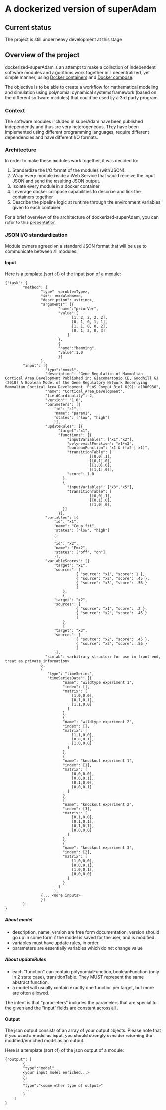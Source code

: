 # A dockerized version of superAdam

## Current status

The project is still under heavy development at this stage

## Overview of the project

dockerized-superAdam is an attempt to make a collection of independent software modules and algorithms work together in a decentralized, yet simple manner, using [Docker containers](https://github.com/docker) and [Docker compose](http://docs.docker.com/compose/).

The objective is to be able to create a workflow for mathematical modeling and simulation using polynomial dynamical systems framework (based on the different software modules) that could be used by a 3rd party program.

### Context

The software modules included in superAdam have been published independently and thus are very heterogeneous. They have been implemented using different programming languages, require different dependencies and have different I/O formats.

### Architecture

In order to make these modules work together, it was decided to:

1. Standardize the I/O format of the modules (with JSON).
2. Wrap every module inside a Web Service that would receive the input JSON and send the resulting JSON output.
3. Isolate every module in a docker container
4. Leverage docker compose capabilities to describe and link the containers together
5. Describe the pipeline logic at runtime through the environment variables given to each container

For a brief overview of the architecture of dockerized-superAdam, you can refer to this [presentation](https://docs.google.com/presentation/d/1X3ue1tz9utoNJPKuOV3dvzedHcvJnR2eipfrIVjQXvw/pub?start=false&loop=false&delayms=3000).

### JSON I/O standardization

Module owners agreed on a standard JSON format that will be use to communicate between all modules.

#### Input

Here is a template (sort of) of the input json of a module:

```
{"task": {
        "method": {
                "type": <problemType>,
                "id": <moduleName>,
                "description": <string>,
                "arguments": [{
                        "name":"priorVer",
                        "value":[
                              [1, 2, 2, 2, 2],
                              [0, 1, 0, 1, 1],
                              [1, 1, 0, 0, 2],
                              [0, 1, 2, 0, 3]
                            ]
                        },
                        {
                        "name":"hamming",
                        "value":1.0
                        }]
                },
        "input": [{
                  "type":"model",
                  "description": "Gene Regulation of Mammalian Cortical Area Development Published in: Giacomantonio CE, Goodhill GJ (2010) A Boolean Model of the Gene Regulatory Network Underlying Mammalian Cortical Area Development. PLoS Comput Biol 6(9): e1000936",
                  "name": "Cortical_Area_Development",
                  "fieldCardinality": 2,
                  "version": "1.0",
                  "parameters": [{
                      "id": "k1",
                      "name": "param1",
                      "states": ["low", "high"]
                      }],
                  "updateRules": [{
                        "target":"x1",
                        "functions": [{
                            "inputVariables": ["x1","x2"],
                            "polynomialFunction": "x1*x2",
                            "booleanFunction": "x1 & (!x2 | x1)",
                            "transitionTable": [
                                      [[0,0],1],
                                      [[0,1],0],
                                      [[1,0],0],
                                      [[1,1],0]],
                            "score": 1.0
                          },
                          {
                            "inputVariables": ["x3","x5"],
                            "transitionTable": [
                                      [[0,0],1],
                                      [[0,1],0],
                                      [[1,0],0],
                          }]
                        }],
                  "variables": [{
                      "id": "x1",
                      "name": "Coup_fti",
                      "states": ["low", "high"]
                      },
                      {
                      "id": "x2",
                      "name": "Emx2",
                      "states": ["off", "on"]
                      }],
                  "variableScores": [{
                      "target": "x1",
                      "sources": [
                                { "source": "x1", "score": 1 },
                                { "source": "x2", "score": .45 },
                                { "source": "x3", "score": .56 }
                                ]
                          },
                          {
                      "target": "x2",
                      "sources": [
                                { "source": "x1", "score": .2 },
                                { "source": "x2", "score": .45 }
                                ]
                          },
                          {
                      "target": "x3",
                      "sources": [
                                { "source": "x2", "score": .45 },
                                { "source": "x3", "score": .56 }
                                ]
                      }],
                  "simlab": <arbitrary structure for use in front end, treat as private information>
                },
                {
                   "type": "timeSeries",
                   "timeSeriesData": [{
                          "name": "wildtype experiment 1",
                          "index": [],
                          "matrix": [
                              [1,0,0,0],
                              [0,1,0,1],
                              [1,1,0,0]
                            ]
                          },
                          {
                          "name": "wildtype experiment 2",
                          "index": [],
                          "matrix": [
                              [1,1,0,0],
                              [0,0,0,1],
                              [1,0,0,0]
                            ]
                          },
                          {
                          "name": "knockout experiment 1",
                          "index": [1],
                          "matrix": [
                              [0,0,0,0],
                              [0,0,0,1],
                              [0,1,0,0],
                              [0,0,0,1]
                            ]
                          },
                          {
                          "name": "knockout experiment 2",
                          "index": [3],
                          "matrix": [
                              [0,1,0,0],
                              [0,1,0,1],
                              [0,1,0,1],
                              [0,0,0,0]
                            ]
                          },
                          {
                          "name": "knockout experiment 3",
                          "index": [2],
                          "matrix": [
                              [1,0,0,0],
                              [0,0,0,1],
                              [1,0,0,1],
                              [0,0,0,0]
                            ]
                          }
                        ]
                      },
                {... <more inputs>
                }]
        }
}
```

##### About model

* description, name, version are free form documentation, version should go up in some form if the model is saved for the user, and is modified.
* variables must have update rules, in order.
* parameters are essentially variables which do not change value

##### About updateRules

* each "function" can contain polynomialFunction, booleanFunction (only in 2 state case), transitionTable.  They MUST represent the same abstract function.
* a model will usually contain exactly one function per target, but more are often allowed.

The intent is that "parameters" includes the parameters that are special to the given <moduleName> and the "input" fields are constant across all <problemType>.

#### Output

The json output consists of an array of your output objects. Please note that if you used a model as input, you should strongly consider returning the modified/enriched model as an output.

Here is a template (sort of) of the json output of a module:
```
{"output": [
        {
        "type":"model"
        <your input model enriched...>
        },
        {
        "type":"<some other type of output>"
        ....
        }
    ]
}
```
